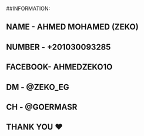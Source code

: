 ##INFORMATION:
## NAME    -   AHMED MOHAMED (ZEKO)  
## NUMBER  -   +201030093285
## FACEBOOK-   AHMEDZEKO1O
## DM      -   @ZEKO_EG
## CH      -   @GOERMASR


## THANK YOU ❤️
